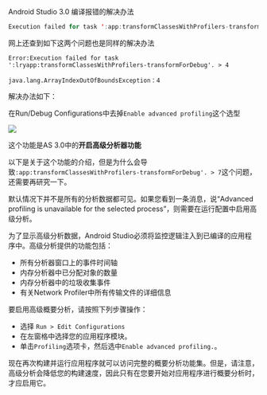 Android Studio 3.0 编译报错的解决办法

```java
Execution failed for task ':app:transformClassesWithProfilers-transformForDebug'. > 7
```
网上还查到如下这两个问题也是同样的解决办法

```
Error:Execution failed for task ':lryapp:transformClassesWithProfilers-transformForDebug'. > 4

java.lang.ArrayIndexOutOfBoundsException：4
```

解决办法如下：

在Run/Debug Configurations中去掉`Enable advanced profiling`这个选型

![](http://oxshjm7y0.bkt.clouddn.com/20171113105905_SMIpXF_Screenshot.jpeg)

这个功能是AS 3.0中的**开启高级分析器功能**

以下是关于这个功能的介绍，但是为什么会导致`:app:transformClassesWithProfilers-transformForDebug'. > 7`这个问题，还需要再研究一下。

默认情况下并不是所有的分析数据都可见。如果您看到一条消息，说“Advanced profiling is unavailable for the selected process”，则需要在运行配置中启用高级分析。

为了显示高级分析数据，Android Studio必须将监控逻辑注入到已编译的应用程序中。高级分析提供的功能包括：

- 所有分析器窗口上的事件时间轴
- 内存分析器中已分配对象的数量
- 内存分析器中的垃圾收集事件
- 有关Network Profiler中所有传输文件的详细信息

要启用高级概要分析，请按照下列步骤操作：

- 选择 `Run > Edit Configurations`
- 在左窗格中选择您的应用程序模块。
- 单击`Profiling`选项卡，然后选中`Enable advanced profiling.`。

现在再次构建并运行应用程序就可以访问完整的概要分析功能集。但是，请注意，高级分析会降低您的构建速度，因此只有在您要开始对应用程序进行概要分析时，才应启用它。